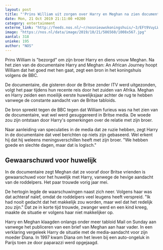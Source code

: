 ```yaml
---
layout: post
title: "'Prins William uit zorgen over Harry en Meghan na zien documentaire'"
date: Mon, 21 Oct 2019 21:11:00 +0200
category: entertainment
externe_link: "http://feeds.nos.nl/~r/nosnieuwskoningshuis/~3/EFt9VuyLWgo/2307141"
image: "https://nos.nl/data/image/2019/10/21/586560/1008x567.jpg"
aantal: 318
unieke: 195
author: "NOS"
---
```


<p>Prins William is "bezorgd" om zijn broer Harry en diens vrouw Meghan. Na het zien van de documentaire Harry and Meghan: An African Journey hoopt William dat het goed met hen gaat, zegt een bron in het koningshuis volgens de BBC.</p>
<p>De documentaire, die gisteren door de Britse zender ITV werd uitgezonden, volgt het paar tijdens hun recente reis door het zuiden van Afrika. Meghan en Harry zeiden een moeilijk eerste huwelijksjaar achter de rug te hebben vanwege de constante aandacht van de Britse tabloids.</p>
<p>De bron spreekt tegen de BBC tegen dat William furieus was na het zien van de documentaire, wat wel werd gesuggereerd in Britse media. De woede zou zijn ontstaan door Harry's opmerkingen over de relatie met zijn broer.</p>
<p>Naar aanleiding van speculaties in de media dat ze ruzie hebben, zegt Harry in de documentaire dat veel berichten op niets zijn gebaseerd. Wel erkent hij dat hij weleens meningsverschillen heeft met zijn broer. "We hebben goede en slechte dagen, maar dat is logisch."</p>
<h2>Gewaarschuwd voor huwelijk</h2>
<p>In de documentaire zegt Meghan dat ze vooraf door Britse vrienden is gewaarschuwd voor het huwelijk met Harry, vanwege de hevige aandacht van de roddelpers. Het paar trouwde vorig jaar mei.</p>
<p>De hertogin legde de waarschuwingen naast zich neer. Volgens haar was dat achteraf naïef, omdat de roddelpers veel leugens heeft verspreid. "Ik had nooit gedacht dat het makkelijk zou worden, maar wel dat het redelijk zou zijn." Dat ze in korte tijd trouwde, zwanger werd en een kind kreeg, maakte de situatie er volgens haar niet makkelijker op.</p>
<p>Harry en Meghan klaagden onlangs onder meer tabloid Mail on Sunday aan vanwege het publiceren van een brief van Meghan aan haar vader. In een verklaring vergeleek Harry de situatie met de media-aandacht voor zijn moeder Diana. In 1997 kwam Diana om het leven bij een auto-ongeluk in Parijs toen ze door paparazzi werd opgejaagd.</p><img src="http://feeds.feedburner.com/~r/nosnieuwskoningshuis/~4/EFt9VuyLWgo" height="1" width="1" alt=""/>
